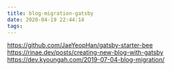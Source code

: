 ```yaml
---
title: blog-migration-gatsby
date: 2020-04-19 22:44:14
tags:
---
```


https://github.com/JaeYeopHan/gatsby-starter-bee
https://rinae.dev/posts/creating-new-blog-with-gatsby
https://dev.kyoungah.com/2019-07-04-blog-migration/